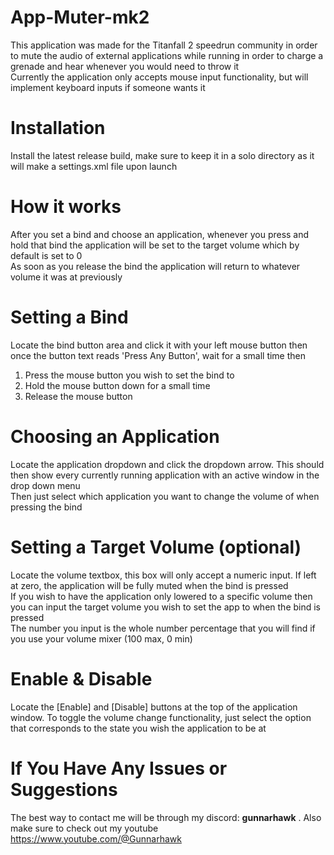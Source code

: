 # App-Muter-mk2
This application was made for the Titanfall 2 speedrun community in order to mute the audio of external applications while running in order to charge a grenade and hear whenever you would need to throw it  
Currently the application only accepts mouse input functionality, but will implement keyboard inputs if someone wants it

# Installation
Install the latest release build, make sure to keep it in a solo directory as it will make a settings.xml file upon launch

# How it works
After you set a bind and choose an application, whenever you press and hold that bind the application will be set to the target volume which by default is set to 0  
As soon as you release the bind the application will return to whatever volume it was at previously

# Setting a Bind
Locate the bind button area and click it with your left mouse button then once the button text reads 'Press Any Button', wait for a small time then
1. Press the mouse button you wish to set the bind to
2. Hold the mouse button down for a small time
3. Release the mouse button

# Choosing an Application
Locate the application dropdown and click the dropdown arrow. This should then show every currently running application with an active window in the drop down menu  
Then just select which application you want to change the volume of when pressing the bind

# Setting a Target Volume (optional)
Locate the volume textbox, this box will only accept a numeric input. If left at zero, the application will be fully muted when the bind is pressed  
If you wish to have the application only lowered to a specific volume then you can input the target volume you wish to set the app to when the bind is pressed  
The number you input is the whole number percentage that you will find if you use your volume mixer (100 max, 0 min)

# Enable & Disable
Locate the [Enable] and [Disable] buttons at the top of the application window. To toggle the volume change functionality, just select the option that corresponds to the state you wish the application to be at

# If You Have Any Issues or Suggestions
The best way to contact me will be through my discord: **gunnarhawk** . Also make sure to check out my youtube https://www.youtube.com/@Gunnarhawk
